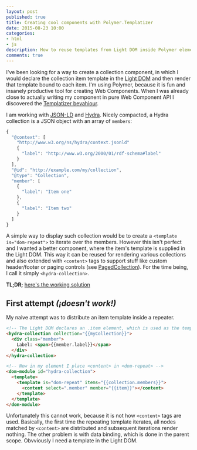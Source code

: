 ```yaml
---
layout: post
published: true
title: Creating cool components with Polymer.Templatizer
date: 2015-08-23 10:00
categories:
- html
- js
description: How to reuse templates from Light DOM inside Polymer elements
comments: true
---
```


I've been looking for a way to create a collection component, in which I would declare the collection 
item template in the [Light DOM][dom] and then render that template bound to each item. I'm using
Polymer, because it is fun and insanely productive tool for creating Web Components. When I was already
close to actually writing my component in pure Web Component API I discovered the [Templatizer bevahiour][templatizer].

<!--more-->

I am working with [JSON-LD][json-ld] and [Hydra][hydra]. Nicely compacted, a Hydra collection is a JSON object with
an array of `members`:

``` js
{
  "@context": [
    "http://www.w3.org/ns/hydra/context.jsonld"
    {
      "label": "http://www.w3.org/2000/01/rdf-schema#label"
    }
  ],
  "@id": "http://example.com/my/collection",
  "@type": "Collection",
  "member": [
    {
      "label": "Item one"
    },
    {
      "label": "Item two"
    }
  ]
}
```

A simple way to display such collection would be to create a `<template is="dom-repeat">` to iterate over the members.
However this isn't perfect and I wanted a better component, where the item's template is supplied in the Light DOM.
This way it can be reused for rendering various collections and also extended with `<content>` tags to support stuff 
like custom header/footer or paging controls (see [PagedCollection][paged-collection]). For the time being, I call it 
simply `<hydra-collection>`. 

**TL;DR;** [here's the working solution](#templatizer)

## First attempt _(¡doesn't work!)_

My naive attempt was to distribute an item template inside a repeater.

``` html
<!-- The Light DOM declares an .item element, which is used as the template -->
<hydra-collection collection="{{myCollection}}">
  <div class="member">
    Label: <span>{{member.label}}</span>
  </div>
</hydra-collection>

<!-- Now in my element I place <content> in <dom-repeat> -->
<dom-module id="hydra-collection">
  <template>
    <template is="dom-repeat" items="{{collection.members}}">
      <content select=".member" member="{{item}}"></content>
    </template>
  </template>
</dom-module>
```

Unfortunately this cannot work, because it is not how `<content>` tags are used. Basically, the first time
the repeating template iterates, all nodes matched by `<content>` are distributed and subsequent iterations 
render nothing. The other problem is with data binding, which is done in the parent scope. Obvviously I need a 
template in the Light DOM.

## <template> in Light DOM _(¡almost works!)_

Inspired by a [google group post](https://groups.google.com/d/msg/polymer-dev/sEyfXJMAkQc/Ga5_8YGPksEJ) by 
Eric Bidelman I thought that I could define a template in the Light DOM and then clone and bind it inside my 
compponent. This will first solve the binding problem

``` html
<!-- Template in the Light DOM -->
<hydra-collection collection="{{myCollection}}">
  <template class="member">
    Label: <span>{{member.label}}</span>
  </template>
</hydra-collection>

<!-- <content> sits outside of the repeater -->
<dom-module id="hydra-collection">
  <template>
    <div id="repeater"></div>
    <content id="templates" select="template.member"></content>
  </template>
</dom-module>

<!-- distributed template is cloned in loop and added to the Local DOM -->
<script>
  
  Polymer({
    is: 'hydra-collection',
    parameters: {
        collection: Object
    },
    ready: function() {
      var template = Polymer.dom(this.$.templates).getDistributedNodes()[0];
     
      var items = this.collection.member;
      for(var i=0; i < items.length; i++) {
        var clone = document.importNode(template.content, true);
        clone.member = items[i];
        Polymer.dom(this.$.repeater).appendChild(clone);
      }
    }
  });
  
</script>
```

This time I tried instantiate the templates byt using native [Web Components API][templates]. Unfortunately
the template cloned from a node distributed by Polymer contains only an empty `#document-fragment`. It may be a problem
with [Shady DOM][shady] so other Polymer quirk (it definitely works with pure-WC with Shadow DOM). Also the native
way doesn't help with data binding anyway.

Nevertheless Polymer's `dom-repeat` component does a similar thing and looking at the source code I discovered
Polymer.Templatizer.

## Polymer.Templatzier <a name="templatizer"></a>

Polymer.Templatizer is the Plymer way to create instances of templates and takes care of data binding too. It can be 
added to any Polymer element as a [behaviour][behaviors] and adds a number of methods, out wf which the most
important are `templatize` and `stamp`, which prepare the template and create actual instance respectively.


``` html
<!-- Same as above, <template> is used in Light DOM -->
<hydra-collection collection="{{myCollection}}">
  <template class="member">
    Label: <span>{{member.label}}</span>
  </template>
</hydra-collection>

<!-- <content> sits outside of the repeater -->
<dom-module id="hydra-collection">
  <template>
    <div id="repeater"></div>
    <content id="templates" select="template.member"></content>
  </template>
</dom-module>

<!-- templates are instantiated with Templatizer instead -->
<script>
  
  // add Templatizer behavior
  Polymer({
    is: 'hydra-collection',
    behaviors: [
      Polymer.Templatizer
    ],
    parameters: {
        collection: Object
    },
    ready: function() {
      var template = Polymer.dom(this.$.templates).getDistributedNodes()[0];
      
      // templatize must be called once before stamp is called
      this.templatize(template);
     
      var items = this.collection.member;
      for(var i = 0; i < items.length; i++) {
      
        // clone the template and bind with the model
        var clone = this.stamp({});
        clone.member = items[i];
        
        // append clone.root to DOM instead
        Polymer.dom(this.$.repeater).appendChild(clone.root);
      }
    }
  });
  
</script>
```

This works like charm but I find two minor issues with this API. First, tt is weird that `templatize` doesn't return
a value, but rather modifies some internal state used by `stamp`. I would prefer that to be more functional:

``` js
var template = this.templatize(templateNode);
var clone = this.stamp(template, { });
dom.appendChild(clone.root);
```

Second is a problem with the stamp method. The documentation says it accepts an object with the initial state to bind
to but that didn't work for me. It is merely a nuisance though, because any property set on the stamped clone and bound
just fine. So, that's why instead of 

``` js 
var clone = this.stamp(template, {
  member: items[i]
});
```

I had to write

``` js 
var clone = this.stamp(template, { });
clone.member = items[i];
```

I'm not sur why I had this problem though, becuase it sure as hell [works in plunker](http://plnkr.co/edit/MyPOz12b2MkTpfravUGy).

## Bottom line

I very much like the Templatizer :heart_eyes:. It makes it possible to create very rich and composable web components 
while still giving the developers full power of Polymer magic! :sparkles:

[dom]: http://webcomponents.org/polyfills/shadow-dom/
[templatizer]: https://github.com/Polymer/polymer/blob/master/src/lib/template/templatizer.html
[json-ld]: http://json-ld.org
[hydra]: https://www.w3.org/community/hydra/
[paged-collection]: http://www.hydra-cg.com/spec/latest/core/#collections
[templates]: http://www.html5rocks.com/en/tutorials/webcomponents/template/
[shady]: https://www.polymer-project.org/1.0/articles/shadydom.html
[behaviors]: https://www.polymer-project.org/1.0/docs/devguide/behaviors.html
